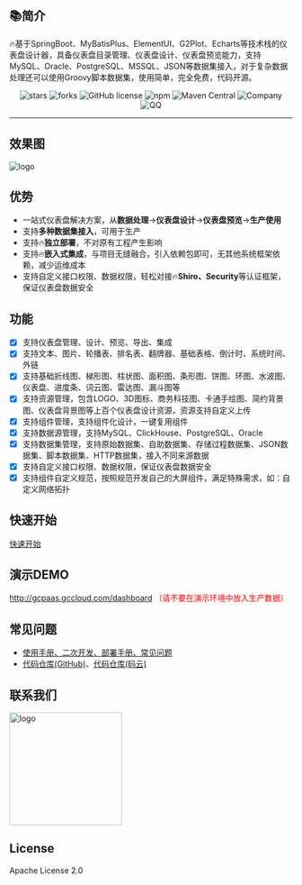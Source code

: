## 📚简介

🔥基于SpringBoot、MyBatisPlus、ElementUI、G2Plot、Echarts等技术栈的仪表盘设计器，具备仪表盘目录管理、仪表盘设计、仪表盘预览能力，支持MySQL、Oracle、PostgreSQL、MSSQL、JSON等数据集接入，对于复杂数据处理还可以使用Groovy脚本数据集，使用简单，完全免费，代码开源。

<p align="center">
    <img alt="stars" src="https://gitee.com/gcpaas/DashBoard/badge/star.svg?theme=dark">
    <img alt="forks" src="https://gitee.com/gcpaas/DashBoard/badge/fork.svg?theme=dark">
    <img alt="GitHub license" src="https://img.shields.io/badge/license-Apache%20License%202.0-blue.svg">
    <img alt="npm" src="https://img.shields.io/npm/v/@gcpaas/dash-board-ui">
    <img alt="Maven Central" src="https://img.shields.io/maven-central/v/com.gccloud/dashboard-core">
    <img alt="Company" src="https://img.shields.io/badge/Author-科大国创云网科技有限公司-blue.svg">
    <img alt="QQ" src="https://img.shields.io/badge/QQ-322302395-blue.svg">
</p>

-------------------------------------------------------------------------------

## 效果图

<img alt="logo" src="./doc/images/design01.png">


## 优势

* 一站式仪表盘解决方案，从**数据处理**->**仪表盘设计**->**仪表盘预览**->**生产使用**
* 支持**多种数据集接入**，可用于生产
* 支持🔥**独立部署**，不对原有工程产生影响
* 支持🔥**嵌入式集成**，与项目无缝融合，引入依赖包即可，无其他系统框架依赖，减少运维成本
* 支持自定义接口权限、数据权限，轻松对接🔥**Shiro、Security**等认证框架，保证仪表盘数据安全


## 功能
- [x] 支持仪表盘管理、设计、预览、导出、集成
- [x] 支持文本、图片、轮播表、排名表、翻牌器、基础表格、倒计时、系统时间、外链
- [x] 支持基础折线图、梯形图、柱状图、面积图、条形图、饼图、环图、水波图、仪表盘、进度条、词云图、雷达图、漏斗图等
- [x] 支持资源管理，包含LOGO、3D图标、商务科技图、卡通手绘图、简约背景图、仪表盘背景图等上百个仪表盘设计资源，资源支持自定义上传
- [x] 支持组件管理，支持组件化设计，一键复用组件
- [x] 支持数据源管理，支持MySQL、ClickHouse、PostgreSQL、Oracle
- [x] 支持数据集管理，支持原始数据集、自助数据集、存储过程数据集、JSON数据集、脚本数据集、HTTP数据集，接入不同来源数据
- [x] 支持自定义接口权限、数据权限，保证仪表盘数据安全
- [x] 支持组件自定义规范，按照规范开发自己的大屏组件，满足特殊需求，如：自定义网络拓扑

## 快速开始
<a href="https://www.yuque.com/chuinixiongkou/dashboard/nfii3f6fd3o7rlz7" target="_blank">快速开始</a>

## 演示DEMO

<a href="http://gcpaas.gccloud.com/dashboard" target="_blank"> http://gcpaas.gccloud.com/dashboard </a>
<span style="color: red">（请不要在演示环境中放入生产数据）</span>

## 常见问题

* [使用手册、二次开发、部署手册、常见问题](https://www.yuque.com/chuinixiongkou/dashboard/index)
* [代码仓库(GitHub)](https://github.com/gcpaas/DashBoard)、[代码仓库(码云)](https://gitee.com/gcpaas/DashBoard)


## 联系我们

<p>
    <img alt="logo" width="200" src="./doc/images/qq.png">
</p>

## License

Apache License 2.0
